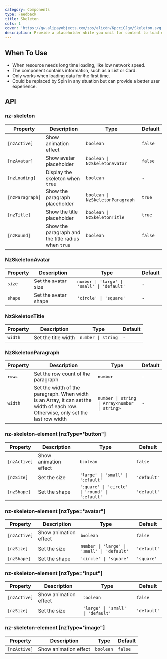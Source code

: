 ```yaml
---
category: Components
type: Feedback
title: Skeleton
cols: 1
cover: 'https://gw.alipayobjects.com/zos/alicdn/KpcciCJgv/Skeleton.svg'
description: Provide a placeholder while you wait for content to load or visualize content that doesn't exist yet.
---
```



## When To Use

- When resource needs long time loading, like low network speed.
- The component contains information, such as a List or Card.
- Only works when loading data for the first time.
- Could be replaced by Spin in any situation but can provide a better user experience.


## API

### nz-skeleton

| Property        | Description                                         | Type                             | Default |
| --------------- | --------------------------------------------------- | -------------------------------- | ------- |
| `[nzActive]`    | Show animation effect                               | `boolean`                        | `false` |
| `[nzAvatar]`    | Show avatar placeholder                             | `boolean \| NzSkeletonAvatar`    | `false` |
| `[nzLoading]`   | Display the skeleton when `true`                    | `boolean`                        | -       |
| `[nzParagraph]` | Show the paragraph placeholder                      | `boolean \| NzSkeletonParagraph` | `true`  |
| `[nzTitle]`     | Show the title placeholder                          | `boolean \| NzSkeletonTitle`     | `true`  |
| `[nzRound]`     | Show the paragraph and the title radius when `true` | `boolean`                        | `false` |

### NzSkeletonAvatar

| Property | Description          | Type                                        | Default |
| -------- | -------------------- | ------------------------------------------- | ------- |
| `size`   | Set the avatar size  | `number \| 'large' \| 'small' \| 'default'` | -       |
| `shape`  | Set the avatar shape | `'circle' \| 'square'`                      | -       |

### NzSkeletonTitle

| Property | Description         | Type               | Default |
| -------- | ------------------- | ------------------ | ------- |
| `width`  | Set the title width | `number \| string` | -       |

### NzSkeletonParagraph

| Property | Description                                                                                                                      | Type                                          | Default |
| -------- | -------------------------------------------------------------------------------------------------------------------------------- | --------------------------------------------- | ------- |
| `rows`   | Set the row count of the paragraph                                                                                               | `number`                                      | -       |
| `width`  | Set the width of the paragraph. When width is an Array, it can set the width of each row. Otherwise, only set the last row width | `number \| string \| Array<number \| string>` | -       |

### nz-skeleton-element [nzType="button"]

| Property     | Description           | Type                                           | Default     |
|--------------|-----------------------|------------------------------------------------|-------------|
| `[nzActive]` | Show animation effect | `boolean`                                      | `false`     |
| `[nzSize]`   | Set the size          | `'large' \| 'small' \| 'default'`              | `'default'` |
| `[nzShape]`  | Set the shape         | `'square' \| 'circle' \| 'round' \| 'default'` | `'default'` |

### nz-skeleton-element [nzType="avatar"]

| Property     | Description           | Type                                        | Default     |
|--------------|-----------------------|---------------------------------------------|-------------|
| `[nzActive]` | Show animation effect | `boolean`                                   | `false`     |
| `[nzSize]`   | Set the size          | `number \| 'large' \| 'small' \| 'default'` | `'default'` |
| `[nzShape]`  | Set the shape         | `'circle' \| 'square'`                      | `'square'`  |

### nz-skeleton-element [nzType="input"]

| Property     | Description           | Type                              | Default     |
|--------------|-----------------------|-----------------------------------|-------------|
| `[nzActive]` | Show animation effect | `boolean`                         | `false`     |
| `[nzSize]`   | Set the size          | `'large' \| 'small' \| 'default'` | `'default'` |

### nz-skeleton-element [nzType="image"]

| Property     | Description           | Type      | Default |
|--------------|-----------------------|-----------|---------|
| `[nzActive]` | Show animation effect | `boolean` | `false` |
